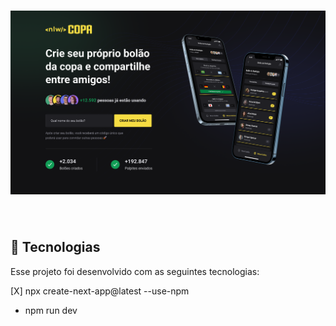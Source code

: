 <h1 align="center">
    <img alt="BolãoCopa" title="#copa" src="Web.png" width="700px" />
</h1>

<br>

## :rocket: Tecnologias

Esse projeto foi desenvolvido com as seguintes tecnologias:

[X] npx create-next-app@latest --use-npm

* npm run dev